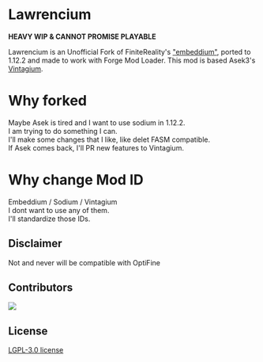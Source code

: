 # Lawrencium

**HEAVY WIP & CANNOT PROMISE PLAYABLE**

Lawrencium is an Unofficial Fork of FiniteReality's ["embeddium"](https://github.com/FiniteReality/embeddium), ported to 1.12.2 and made to work with Forge Mod Loader.
This mod is based Asek3's [Vintagium](https://github.com/Asek3/sodium-1.12).

# Why forked
Maybe Asek is tired and I want to use sodium in 1.12.2.  
I am trying to do something I can.  
I'll make some changes that I like, like delet FASM compatible.  
If Asek comes back, I'll PR new features to Vintagium.

# Why change Mod ID
Embeddium / Sodium / Vintagium  
I dont want to use any of them.  
I'll standardize those IDs.  

## Disclaimer
Not and never will be compatible with OptiFine


## Contributors
<a href="https://github.com/Asek3/sodium-1.12/graphs/contributors">
  <img src="https://contrib.rocks/image?repo=Asek3/sodium-1.12" />
</a>

## License
[LGPL-3.0 license](https://github.com/Asek3/sodium-1.12/blob/12.x/forge/LICENSE.txt)
